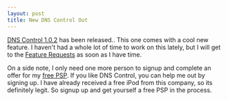 ```yaml
--- 
layout: post
title: New DNS Control Out
---
```

[DNS Control 1.0.2](/dns-control/) has been released.. This one comes with a cool new feature. I haven't had a whole lot of time to work on this lately, but I will get to the [Feature Requests](/defects/) as soon as I have time.

On a side note, I only need one more person to signup and complete an offer for my [free PSP](http://ipodnanos.freepay.com/?r=32250495). If you like DNS Control, you can help me out by signing up. I have already received a free iPod from this company, so its definitely legit. So signup up and get yourself a free PSP in the process.
